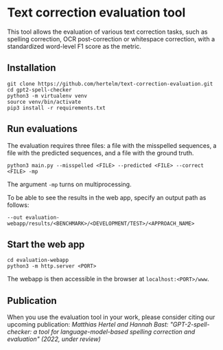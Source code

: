 # Text correction evaluation tool

This tool allows the evaluation of various text correction tasks, such as spelling correction, OCR post-correction or whitespace correction, with a standardized word-level F1 score as the metric.

## Installation

```commandline
git clone https://github.com/hertelm/text-correction-evaluation.git
cd gpt2-spell-checker
python3 -m virtualenv venv
source venv/bin/activate
pip3 install -r requirements.txt
```

## Run evaluations

The evaluation requires three files: a file with the misspelled sequences, a file with the predicted sequences, and a file with the ground truth.

`python3 main.py --misspelled <FILE> --predicted <FILE> --correct <FILE> -mp`

The argument `-mp` turns on multiprocessing.

To be able to see the results in the web app, specify an output path as follows:

`--out evaluation-webapp/results/<BENCHMARK>/<DEVELOPMENT/TEST>/<APPROACH_NAME>`

## Start the web app

```commandline
cd evaluation-webapp
python3 -m http.server <PORT>
```

The webapp is then accessible in the browser at `localhost:<PORT>/www`.

## Publication

When you use the evaluation tool in your work, please consider citing our upcoming publication:
*Matthias Hertel and Hannah Bast: "GPT-2-spell-checker: a tool for language-model-based spelling correction and evaluation" (2022, under review)*